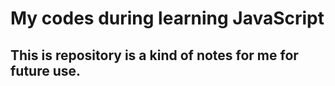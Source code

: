 # My codes during learning JavaScript
## This is repository is a kind of notes for me for future use.
